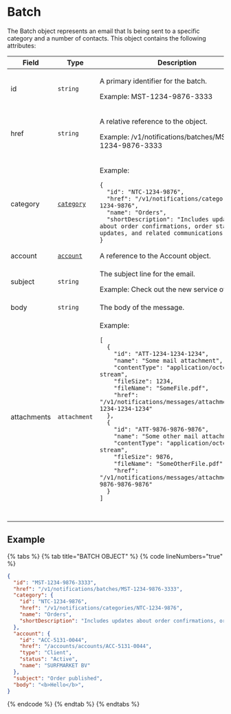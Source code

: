 # Batch

The Batch object represents an email that Is being sent to a specific category and a number of contacts. This object contains the following attributes:

<table><thead><tr><th width="124">Field</th><th width="140">Type</th><th>Description</th></tr></thead><tbody><tr><td>id</td><td><code>string</code></td><td><p>A primary identifier for the batch. </p><p>Example: MST-1234-9876-3333</p></td></tr><tr><td>href</td><td><code>string</code></td><td><p>A relative reference to the object. </p><p>Example: /v1/notifications/batches/MST-1234-9876-3333</p></td></tr><tr><td>category</td><td><a href="../categories/"><code>category</code></a></td><td><p>Example:</p><pre class="language-json" data-overflow="wrap"><code class="lang-json">{
  "id": "NTC-1234-9876",
  "href": "/v1/notifications/categories/NTC-1234-9876",
  "name": "Orders",
  "shortDescription": "Includes updates about order confirmations, order status updates, and related communications."
}
</code></pre></td></tr><tr><td>account</td><td><a href="../../accounts-api/account/"><code>account</code></a></td><td>A reference to the Account object.</td></tr><tr><td>subject</td><td><code>string</code></td><td><p>The subject line for the email. </p><p>Example: Check out the new service offering</p></td></tr><tr><td>body</td><td><code>string</code></td><td>The body of the message.</td></tr><tr><td>attachments</td><td><code>attachment</code></td><td><p>Example:</p><pre class="language-json" data-overflow="wrap"><code class="lang-json">[
  {
    "id": "ATT-1234-1234-1234",
    "name": "Some mail attachment",
    "contentType": "application/octet-stream",
    "fileSize": 1234,
    "fileName": "SomeFile.pdf",
    "href": "/v1/notifications/messages/attachments/ATT-1234-1234-1234"
  },
  {
    "id": "ATT-9876-9876-9876",
    "name": "Some other mail attachment",
    "contentType": "application/octet-stream",
    "fileSize": 9876,
    "fileName": "SomeOtherFile.pdf",
    "href": "/v1/notifications/messages/attachments/ATT-9876-9876-9876"
  }
]

</code></pre></td></tr></tbody></table>

## Example

{% tabs %}
{% tab title="BATCH OBJECT" %}
{% code lineNumbers="true" %}
```json
{
  "id": "MST-1234-9876-3333",
  "href": "/v1/notifications/batches/MST-1234-9876-3333",
  "category": {
    "id": "NTC-1234-9876",
    "href": "/v1/notifications/categories/NTC-1234-9876",
    "name": "Orders",
    "shortDescription": "Includes updates about order confirmations, order status updates, and related communications."
  },
  "account": {
    "id": "ACC-5131-0044",
    "href": "/accounts/accounts/ACC-5131-0044",
    "type": "Client",
    "status": "Active",
    "name": "SURFMARKET BV"
  },  
  "subject": "Order published",
  "body": "<b>Hello</b>",
}
```
{% endcode %}
{% endtab %}
{% endtabs %}

